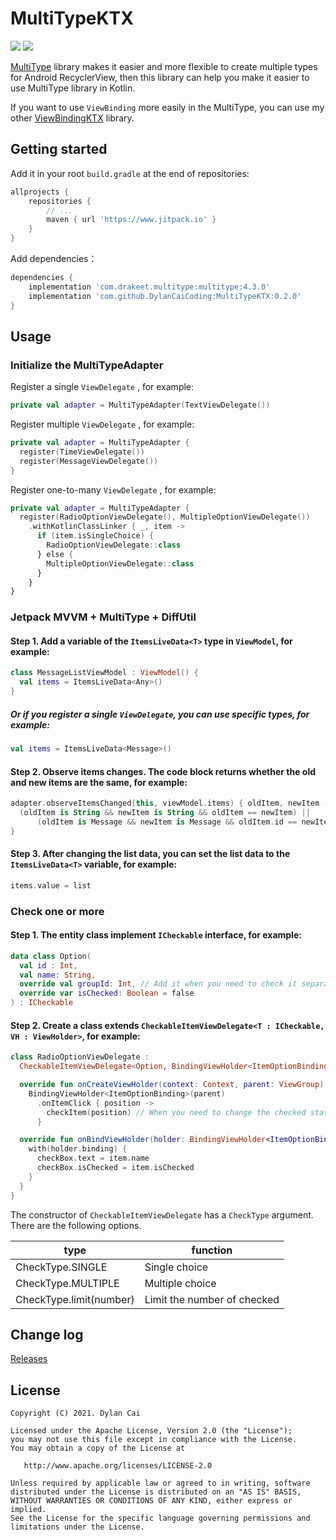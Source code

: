 # MultiTypeKTX

[![](https://www.jitpack.io/v/DylanCaiCoding/MultiTypeKTX.svg)](https://www.jitpack.io/#DylanCaiCoding/MultiTypeKTX) [![](https://img.shields.io/badge/License-Apache--2.0-blue.svg)](https://github.com/DylanCaiCoding/MultiTypeKTX/blob/master/LICENSE)

[MultiType](https://github.com/drakeet/MultiType) library makes it easier and more flexible to create multiple types for Android RecyclerView, then this library can help you make it easier to use MultiType library in Kotlin.

If you want to use `ViewBinding` more easily in the MultiType, you can use my other [ViewBindingKTX](https://github.com/DylanCaiCoding/ViewBindingKTX) library.

## Getting started

Add it in your root `build.gradle` at the end of repositories:

```groovy
allprojects {
    repositories {
        // ...
        maven { url 'https://www.jitpack.io' }
    }
}
```

Add dependencies：

```groovy
dependencies {
    implementation 'com.drakeet.multitype:multitype:4.3.0'
    implementation 'com.github.DylanCaiCoding:MultiTypeKTX:0.2.0'
}
```

## Usage

### Initialize the MultiTypeAdapter

Register a single `ViewDelegate` , for example:

```kotlin
private val adapter = MultiTypeAdapter(TextViewDelegate())
```

Register multiple `ViewDelegate` , for example:

```kotlin
private val adapter = MultiTypeAdapter {
  register(TimeViewDelegate())
  register(MessageViewDelegate())
}
```

Register one-to-many `ViewDelegate` , for example:

```kotlin
private val adapter = MultiTypeAdapter {
  register(RadioOptionViewDelegate(), MultipleOptionViewDelegate())
    .withKotlinClassLinker { _, item ->
      if (item.isSingleChoice) {
        RadioOptionViewDelegate::class
      } else {
        MultipleOptionViewDelegate::class
      }
    }
}
```

### Jetpack MVVM + MultiType + DiffUtil

#### Step 1. Add a variable of the `ItemsLiveData<T>` type in `ViewModel`, for example:

```kotlin
class MessageListViewModel : ViewModel() {
  val items = ItemsLiveData<Any>()
}
```

##### Or if you register a single `ViewDelegate`, you can use specific types, for example: 

```kotlin
val items = ItemsLiveData<Message>()
```

#### Step 2. Observe items changes. The code block returns whether the old and new items are the same, for example:

```kotlin
adapter.observeItemsChanged(this, viewModel.items) { oldItem, newItem ->
  (oldItem is String && newItem is String && oldItem == newItem) ||
      (oldItem is Message && newItem is Message && oldItem.id == newItem.id)
}
```

#### Step 3. After changing the list data, you can set the list data to the `ItemsLiveData<T>` variable, for example:

```kotlin
items.value = list
```

### Check one or more

#### Step 1. The entity class implement `ICheckable` interface, for example:

```kotlin
data class Option(
  val id : Int,
  val name: String,
  override val groupId: Int, // Add it when you need to check it separately
  override var isChecked: Boolean = false
) : ICheckable
```

#### Step 2. Create a class extends `CheckableItemViewDelegate<T : ICheckable, VH : ViewHolder>`, for example:

```kotlin
class RadioOptionViewDelegate :
  CheckableItemViewDelegate<Option, BindingViewHolder<ItemOptionBinding>>(CheckType.SINGLE) {

  override fun onCreateViewHolder(context: Context, parent: ViewGroup) =
    BindingViewHolder<ItemOptionBinding>(parent)
      .onItemClick { position ->
        checkItem(position) // When you need to change the checked state
      }

  override fun onBindViewHolder(holder: BindingViewHolder<ItemOptionBinding>, item: Option) {
    with(holder.binding) {
      checkBox.text = item.name
      checkBox.isChecked = item.isChecked
    }
  }
}
```

The constructor of  `CheckableItemViewDelegate` has a `CheckType` argument. There are the following options.

| type                    | function                    |
| ----------------------- | --------------------------- |
| CheckType.SINGLE        | Single choice               |
| CheckType.MULTIPLE      | Multiple choice             |
| CheckType.limit(number) | Limit the number of checked |

## Change log

[Releases](https://github.com/DylanCaiCoding/MultiTypeKTX/releases)

## License

```
Copyright (C) 2021. Dylan Cai

Licensed under the Apache License, Version 2.0 (the "License");
you may not use this file except in compliance with the License.
You may obtain a copy of the License at

   http://www.apache.org/licenses/LICENSE-2.0

Unless required by applicable law or agreed to in writing, software
distributed under the License is distributed on an "AS IS" BASIS,
WITHOUT WARRANTIES OR CONDITIONS OF ANY KIND, either express or implied.
See the License for the specific language governing permissions and
limitations under the License.
```
